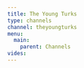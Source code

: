 ```yaml
---
title: The Young Turks
type: channels
channel: theyoungturks
menu:
  main:
    parent: Channels
vides:
---
```

